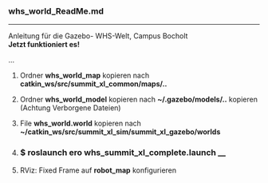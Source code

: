 ### whs_world_ReadMe.md
------------------------------------
Anleitung für die Gazebo- WHS-Welt, Campus Bocholt   
**Jetzt funktioniert es!**

...

1. Ordner  __whs_world_map__  kopieren nach  __catkin_ws/src/summit_xl_common/maps/..__ 

2. Ordner __whs_world_model__ kopieren nach __~/.gazebo/models/..__ kopieren (Achtung Verborgene Dateien)

3. File __whs_world.world__  kopieren nach __~/catkin_ws/src/summit_xl_sim/summit_xl_gazebo/worlds__

4. ### $ roslaunch ero whs_summit_xl_complete.launch __

5. RViz: Fixed Frame auf __robot_map__ konfigurieren




